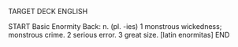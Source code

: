 TARGET DECK
ENGLISH

START
Basic
Enormity
Back: n. (pl. -ies) 1 monstrous wickedness; monstrous crime. 2 serious error. 3 great size. [latin enormitas]
END
